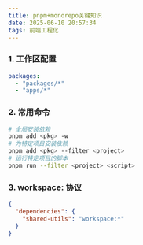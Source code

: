 ```yaml
---
title: pnpm+monorepo关键知识
date: 2025-06-10 20:57:34
tags: 前端工程化
---
```


### 1. 工作区配置

```yaml
packages:
  - "packages/*"
  - "apps/*"
```

### 2. 常用命令

```bash
# 全局安装依赖
pnpm add <pkg> -w
# 为特定项目安装依赖
pnpm add <pkg> --filter <project>
# 运行特定项目的脚本
pnpm run --filter <project> <script>
```

### 3. workspace: 协议

```json
{
  "dependencies": {
    "shared-utils": "workspace:*"
  }
}
```
